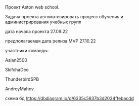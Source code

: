 Проект Aston web school.

Задача проекта автоматизировать процесс обучения и администрирования учебных групп

дата начала проекта 27.09.22

предполагаемая дата релиза MVP 27.10.22

участники команды:

Aslan2500

SkifchaDeo

ThunderbirdSPB

AndreyMahov

схема бд
https://dbdiagram.io/d/6335c5837b3d2034ffebacdd
